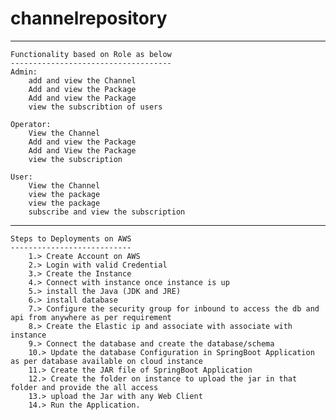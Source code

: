 # channelrepository
**************************************************************************************
	Functionality based on Role as below
	------------------------------------
	Admin:
		add and view the Channel
		Add and view the Package
		Add and view the Package
		view the subscribtion of users
		
	Operator:
		View the Channel
		Add and view the Package
		Add and View the Package
		view the subscription
		
	User:
		View the Channel
		view the package
		view the package
		subscribe and view the subscription
		
************************************************************************************		
	Steps to Deployments on AWS
	---------------------------
		1.> Create Account on AWS
		2.> Login with valid Credential
		3.> Create the Instance
		4.> Connect with instance once instance is up
		5.> install the Java (JDK and JRE)
		6.> install database 
		7.> Configure the security group for inbound to access the db and api from anywhere as per requirement
		8.> Create the Elastic ip and associate with associate with instance
		9.> Connect the database and create the database/schema
		10.> Update the database Configuration in SpringBoot Application as per database available on cloud instance
		11.> Create the JAR file of SpringBoot Application
		12.> Create the folder on instance to upload the jar in that folder and provide the all access
		13.> upload the Jar with any Web Client 
		14.> Run the Application.

